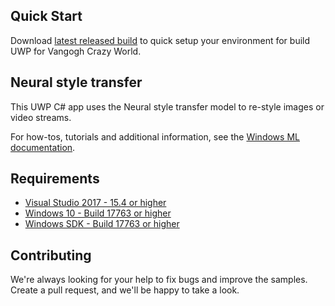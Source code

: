## Quick Start
Download <a href="https://github.com/acerwebai/VangoghCrazyWorld-UWP/releases/download/v0.2/VangoghCrazyWorld_UWP_20190223.zip">latest released build</a> to quick setup your environment for build UWP for Vangogh Crazy World.

## Neural style transfer
This UWP C# app uses the Neural style transfer model to re-style images or video streams. 

For how-tos, tutorials and additional information, see the [Windows ML documentation](https://docs.microsoft.com/windows/ai/).

## Requirements

- [Visual Studio 2017 - 15.4 or higher](https://developer.microsoft.com/en-us/windows/downloads)
- [Windows 10 - Build 17763 or higher](https://www.microsoft.com/en-us/software-download/windowsinsiderpreviewiso)
- [Windows SDK - Build 17763 or higher](https://www.microsoft.com/en-us/software-download/windowsinsiderpreviewSDK)


## Contributing

We're always looking for your help to fix bugs and improve the samples. Create a pull request, and we'll be happy to take a look.

